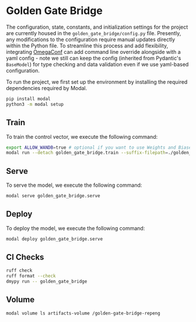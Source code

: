 # Golden Gate Bridge

The configuration, state, constants, and initialization settings for the project
are currently housed in the `golden_gate_bridge/config.py` file. Presently, any
modifications to the configuration require manual updates directly within the
Python file. To streamline this process and add flexibility, integrating
[OmegaConf](https://omegaconf.readthedocs.io/en/2.3_branch/) can add command
line override alongside with a yaml config - note we still can keep the config
(inherited from Pydantic's `BaseModel`) for type checking and data validation
even if we use yaml-based configuration.

To run the project, we first set up the environment by installing the required
dependencies required by Modal.

```bash
pip install modal
python3 -m modal setup
```

## Train

To train the control vector, we execute the following command:

```bash
export ALLOW_WANDB=true # optional if you want to use Weights and Biases
modal run --detach golden_gate_bridge.train --suffix-filepath=./golden_gate_bridge/data/all_truncated_outputs.json
```

## Serve

To serve the model, we execute the following command:

```bash
modal serve golden_gate_bridge.serve
```

## Deploy

To deploy the model, we execute the following command:

```bash
modal deploy golden_gate_bridge.serve
```

## CI Checks

```bash
ruff check
ruff format --check
dmypy run -- golden_gate_bridge
```

## Volume

```bash
modal volume ls artifacts-volume /golden-gate-bridge-repeng
```
